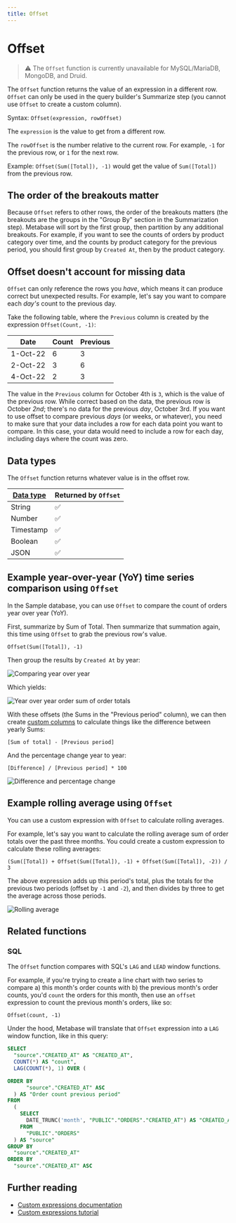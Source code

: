 ```yaml
---
title: Offset
---
```


# Offset

> ⚠️ The `Offset` function is currently unavailable for MySQL/MariaDB, MongoDB, and Druid.

The `Offset` function returns the value of an expression in a different row. `Offset` can only be used in the query builder's Summarize step (you cannot use `Offset` to create a custom column).

Syntax: `Offset(expression, rowOffset)`

The `expression` is the value to get from a different row.

The `rowOffset` is the number relative to the current row. For example, `-1` for the previous row, or `1` for the next row.

Example: `Offset(Sum([Total]), -1)` would get the value of `Sum([Total])` from the previous row.

## The order of the breakouts matter

Because `Offset` refers to other rows, the order of the breakouts matters (the breakouts are the groups in the "Group By" section in the Summarization step). Metabase will sort by the first group, then partition by any additional breakouts. For example, if you want to see the counts of orders by product category over time, and the counts by product category for the previous period, you should first group by `Created At`, then by the product category.

## Offset doesn't account for missing data

`Offset` can only reference the rows you _have_, which means it can produce correct but unexpected results. For example, let's say you want to compare each _day's_ count to the previous day.

Take the following table, where the `Previous` column is created by the expression `Offset(Count, -1)`:

| Date     | Count | Previous |
| -------- | ----- | -------- |
| 1-Oct-22 | 6     | 3        |
| 2-Oct-22 | 3     | 6        |
| 4-Oct-22 | 2     | 3        |

The value in the `Previous` column for October 4th is `3`, which is the value of the previous row. While correct based on the data, the previous row is October _2nd_; there's no data for the previous _day_, October 3rd. If you want to use offset to compare previous _days_ (or weeks, or whatever), you need to make sure that your data includes a row for each data point you want to compare. In this case, your data would need to include a row for each day, including days where the count was zero.

## Data types

The `Offset` function returns whatever value is in the offset row.

| [Data type](https://www.metabase.com/learn/grow-your-data-skills/data-fundamentals/data-types-overview#examples-of-data-types) | Returned by `Offset` |
| ------------------------------------------------------------------------------------------------------------------------------ | -------------------- |
| String                                                                                                                         | ✅                   |
| Number                                                                                                                         | ✅                   |
| Timestamp                                                                                                                      | ✅                   |
| Boolean                                                                                                                        | ✅                   |
| JSON                                                                                                                           | ✅                   |

## Example year-over-year (YoY) time series comparison using `Offset`

In the Sample database, you can use `Offset` to compare the count of orders year over year (YoY).

First, summarize by Sum of Total. Then summarize that summation again, this time using `Offset` to grab the previous row's value.

```
Offset(Sum([Total]), -1)
```

Then group the results by `Created At` by year:

![Comparing year over year](../../images/sum-of-totals-for-previous-period.png)

Which yields:

![Year over year order sum of order totals](../../images/year-over-year-sum-totals.png)

With these offsets (the Sums in the "Previous period" column), we can then create [custom columns](../introduction.md#creating-custom-columns) to calculate things like the difference between yearly Sums:

```
[Sum of total] - [Previous period]
```

And the percentage change year to year:

```
[Difference] / [Previous period] * 100
```

![Difference and percentage change](../../images/diff-and-percentage.png)

## Example rolling average using `Offset`

You can use a custom expression with `Offset` to calculate rolling averages.

For example, let's say you want to calculate the rolling average sum of order totals over the past three months. You could create a custom expression to calculate these rolling averages:

```
(Sum([Total]) + Offset(Sum([Total]), -1) + Offset(Sum([Total]), -2)) / 3
```

The above expression adds up this period's total, plus the totals for the previous two periods (offset by `-1` and `-2`), and then divides by three to get the average across those periods.

![Rolling average](../../images/rolling-average.png)

## Related functions

### SQL

The `Offset` function compares with SQL's `LAG` and `LEAD` window functions.

For example, if you're trying to create a line chart with two series to compare a) this month's order counts with b) the previous month's order counts, you'd `count` the orders for this month, then use an `offset` expression to count the previous month's orders, like so:

```
Offset(count, -1)
```

Under the hood, Metabase will translate that `Offset` expression into a `LAG` window function, like in this query:

```sql
SELECT
  "source"."CREATED_AT" AS "CREATED_AT",
  COUNT(*) AS "count",
  LAG(COUNT(*), 1) OVER (

ORDER BY
      "source"."CREATED_AT" ASC
  ) AS "Order count previous period"
FROM
  (
    SELECT
      DATE_TRUNC('month', "PUBLIC"."ORDERS"."CREATED_AT") AS "CREATED_AT"
    FROM
      "PUBLIC"."ORDERS"
  ) AS "source"
GROUP BY
  "source"."CREATED_AT"
ORDER BY
  "source"."CREATED_AT" ASC
```

## Further reading

- [Custom expressions documentation](../expressions.md)
- [Custom expressions tutorial](https://www.metabase.com/learn/metabase-basics/querying-and-dashboards/questions/custom-expressions)
